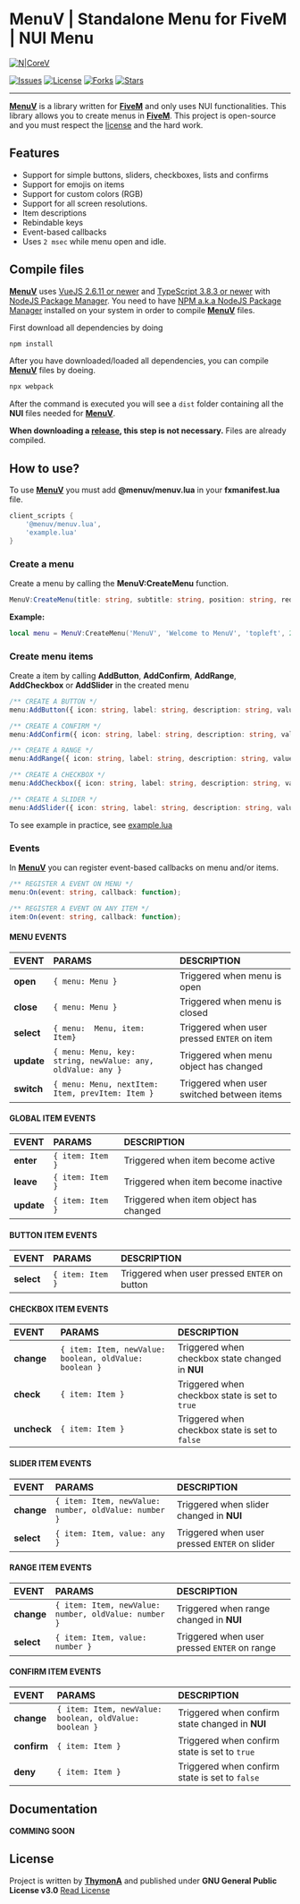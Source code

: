# MenuV | Standalone Menu for FiveM | NUI Menu
[![N|CoreV](https://i.imgur.com/MzFOd6M.png)](https://github.com/ThymonA/menuv)

[![Issues](https://img.shields.io/github/issues/ThymonA/menuv.svg?style=for-the-badge)](https://github.com/ThymonA/menuv/issues)
[![License](https://img.shields.io/github/license/ThymonA/menuv.svg?style=for-the-badge)](https://github.com/ThymonA/menuv/blob/master/LICENSE)
[![Forks](https://img.shields.io/github/forks/ThymonA/menuv.svg?style=for-the-badge)](https://github.com/ThymonA/menuv)
[![Stars](https://img.shields.io/github/stars/ThymonA/menuv.svg?style=for-the-badge)](https://github.com/ThymonA/menuv)

---

**[MenuV](https://github.com/ThymonA/menuv)** is a library written for **[FiveM](https://fivem.net/)** and only uses NUI functionalities. This library allows you to create menus in **[FiveM](https://fivem.net/)**. This project is open-source and you must respect the [license](https://github.com/ThymonA/menuv/blob/master/LICENSE) and the hard work.

## Features
- Support for simple buttons, sliders, checkboxes, lists and confirms
- Support for emojis on items
- Support for custom colors (RGB)
- Support for all screen resolutions.
- Item descriptions
- Rebindable keys
- Event-based callbacks
- Uses `2 msec` while menu open and idle.

## Compile files
**[MenuV](https://github.com/ThymonA/menuv)** uses [VueJS 2.6.11 or newer](https://vuejs.org/v2/guide/installation.html#NPM) and [TypeScript 3.8.3 or newer](https://www.npmjs.com/package/typescript) with [NodeJS Package Manager](https://nodejs.org/en/). You need to have [NPM a.k.a NodeJS Package Manager](https://nodejs.org/en/download/) installed on your system in order to compile **[MenuV](https://github.com/ThymonA/menuv)** files.

First download all dependencies by doing
```powershell
npm install
```
After you have downloaded/loaded all dependencies, you can compile **[MenuV](https://github.com/ThymonA/menuv)** files by doeing.
```powershell
npx webpack
```
After the command is executed you will see a `dist` folder containing all the **NUI** files needed for **[MenuV](https://github.com/ThymonA/menuv)**.

**When downloading a [release](https://github.com/ThymonA/menuv/releases), this step is not necessary.** Files are already compiled.

## How to use?
To use **[MenuV](https://github.com/ThymonA/menuv)** you must add **@menuv/menuv.lua** in your **fxmanifest.lua** file.

```lua
client_scripts {
    '@menuv/menuv.lua',
    'example.lua'
}
```

### Create a menu
Create a menu by calling the **MenuV:CreateMenu** function.
```ts
MenuV:CreateMenu(title: string, subtitle: string, position: string, red: number, green: number, blue: number, icon: string)
```
**Example:**
```lua
local menu = MenuV:CreateMenu('MenuV', 'Welcome to MenuV', 'topleft', 255, 0, 0, 'fas fa-gamepad')
```

### Create menu items
Create a item by calling **AddButton**, **AddConfirm**, **AddRange**, **AddCheckbox** or **AddSlider** in the created menu
```ts
/** CREATE A BUTTON */
menu:AddButton({ icon: string, label: string, description: string, value: any, disabled: boolean });

/** CREATE A CONFIRM */
menu:AddConfirm({ icon: string, label: string, description: string, value: boolean, disabled: boolean });

/** CREATE A RANGE */
menu:AddRange({ icon: string, label: string, description: string, value: number, min: number, max: number, disabled: boolean });

/** CREATE A CHECKBOX */
menu:AddCheckbox({ icon: string, label: string, description: string, value: boolean, disabled: boolean });

/** CREATE A SLIDER */
menu:AddSlider({ icon: string, label: string, description: string, value: number, values: [] { label: string, value: any, description: string }, disabled: boolean });
```
To see example in practice, see [example.lua](https://github.com/ThymonA/menuv/blob/master/example.lua)

### Events
In **[MenuV](https://github.com/ThymonA/menuv)** you can register event-based callbacks on menu and/or items.
```ts
/** REGISTER A EVENT ON MENU */
menu:On(event: string, callback: function);

/** REGISTER A EVENT ON ANY ITEM */
item:On(event: string, callback: function);
```

#### **MENU EVENTS**
EVENT | PARAMS | DESCRIPTION
:-----|:-------|:-----------
**open** | `{ menu: Menu }` | Triggered when menu is open
**close** | `{ menu: Menu }` | Triggered when menu is closed
**select** | `{ menu:  Menu, item: Item}` | Triggered when user pressed `ENTER` on item
**update** | `{ menu: Menu, key: string, newValue: any, oldValue: any }` | Triggered when menu object has changed
**switch** | `{ menu: Menu, nextItem: Item, prevItem: Item }` | Triggered when user switched between items

#### **GLOBAL ITEM EVENTS**
EVENT | PARAMS | DESCRIPTION
:-----|:-------|:-----------
**enter** | `{ item: Item }` | Triggered when item become active
**leave** | `{ item: Item }` | Triggered when item become inactive
**update** | `{ item: Item }` | Triggered when item object has changed

#### **BUTTON ITEM EVENTS**
EVENT | PARAMS | DESCRIPTION
:-----|:-------|:-----------
**select** | `{ item: Item }` | Triggered when user pressed `ENTER` on button

#### **CHECKBOX ITEM EVENTS**
EVENT | PARAMS | DESCRIPTION
:-----|:-------|:-----------
**change** | `{ item: Item, newValue: boolean, oldValue: boolean }` | Triggered when checkbox state changed in **NUI**
**check** | `{ item: Item }` | Triggered when checkbox state is set to `true`
**uncheck** | `{ item: Item }` | Triggered when checkbox state is set to `false`

#### **SLIDER ITEM EVENTS**
EVENT | PARAMS | DESCRIPTION
:-----|:-------|:-----------
**change** | `{ item: Item, newValue: number, oldValue: number }` | Triggered when slider changed in **NUI**
**select** | `{ item: Item, value: any }` | Triggered when user pressed `ENTER` on slider

#### **RANGE ITEM EVENTS**
EVENT | PARAMS | DESCRIPTION
:-----|:-------|:-----------
**change** | `{ item: Item, newValue: number, oldValue: number }` | Triggered when range changed in **NUI**
**select** | `{ item: Item, value: number }` | Triggered when user pressed `ENTER` on range

#### **CONFIRM ITEM EVENTS**
EVENT | PARAMS | DESCRIPTION
:-----|:-------|:-----------
**change** | `{ item: Item, newValue: boolean, oldValue: boolean }` | Triggered when confirm state changed in **NUI**
**confirm** | `{ item: Item }` | Triggered when confirm state is set to `true`
**deny** | `{ item: Item }` | Triggered when confirm state is set to `false`

## Documentation
**COMMING SOON**

## License
Project is written by **[ThymonA](https://github.com/ThymonA/)** and published under
**GNU General Public License v3.0**
[Read License](https://github.com/ThymonA/menuv/blob/master/LICENSE)